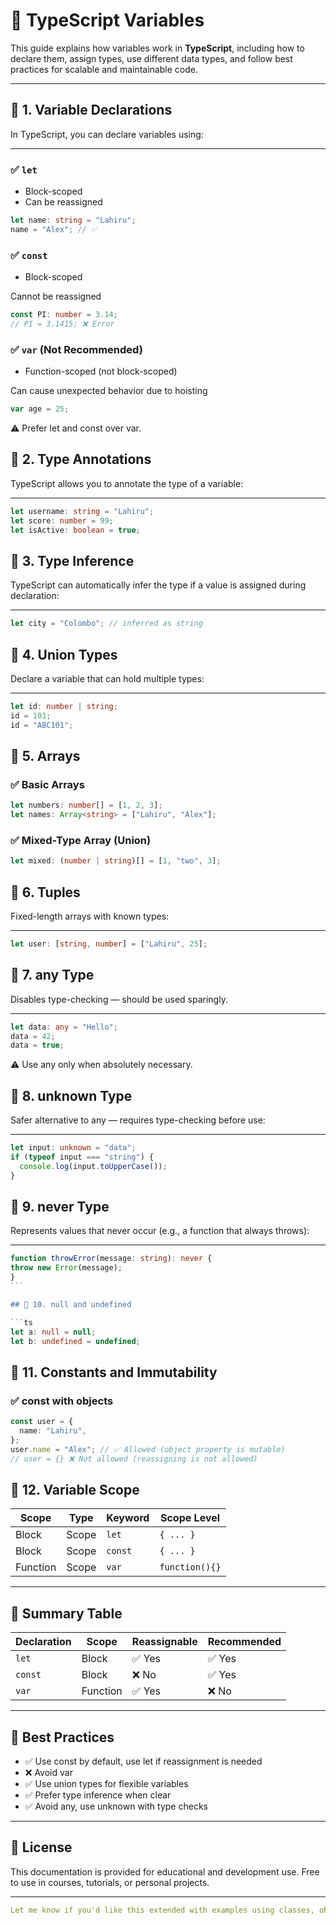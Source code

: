# 📘 TypeScript Variables

This guide explains how variables work in **TypeScript**, including how to declare them, assign types, use different data types, and follow best practices for scalable and maintainable code.

---

## 🔹 1. Variable Declarations

In TypeScript, you can declare variables using:

---

### ✅ `let`

- Block-scoped
- Can be reassigned

```ts
let name: string = "Lahiru";
name = "Alex"; // ✅
```

### ✅ `const`

- Block-scoped

Cannot be reassigned

```ts
const PI: number = 3.14;
// PI = 3.1415; ❌ Error
```

### ✅ `var` (Not Recommended)

- Function-scoped (not block-scoped)

Can cause unexpected behavior due to hoisting

```ts
var age = 25;
```

⚠️ Prefer let and const over var.

## 🔹 2. Type Annotations

TypeScript allows you to annotate the type of a variable:

---

```ts
let username: string = "Lahiru";
let score: number = 99;
let isActive: boolean = true;
```

## 🔹 3. Type Inference

TypeScript can automatically infer the type if a value is assigned during declaration:

---

```ts
let city = "Colombo"; // inferred as string
```

## 🔹 4. Union Types

Declare a variable that can hold multiple types:

---

```ts
let id: number | string;
id = 101;
id = "ABC101";
```

## 🔹 5. Arrays

### ✅ Basic Arrays

```ts
let numbers: number[] = [1, 2, 3];
let names: Array<string> = ["Lahiru", "Alex"];
```

### ✅ Mixed-Type Array (Union)

```ts
let mixed: (number | string)[] = [1, "two", 3];
```

## 🔹 6. Tuples

Fixed-length arrays with known types:

---

```ts
let user: [string, number] = ["Lahiru", 25];
```

## 🔹 7. any Type

Disables type-checking — should be used sparingly.

---

```ts
let data: any = "Hello";
data = 42;
data = true;
```

⚠️ Use any only when absolutely necessary.

## 🔹 8. unknown Type

Safer alternative to any — requires type-checking before use:

---

```ts
let input: unknown = "data";
if (typeof input === "string") {
  console.log(input.toUpperCase());
}
```

## 🔹 9. never Type

Represents values that never occur (e.g., a function that always throws):

---

````ts
function throwError(message: string): never {
throw new Error(message);
}
```

## 🔹 10. null and undefined

```ts
let a: null = null;
let b: undefined = undefined;
````

## 🔹 11. Constants and Immutability

### ✅ const with objects

```ts
const user = {
  name: "Lahiru",
};
user.name = "Alex"; // ✅ Allowed (object property is mutable)
// user = {} ❌ Not allowed (reassigning is not allowed)
```

## 🔹 12. Variable Scope

| Scope    | Type  | Keyword | Scope Level    |
| -------- | ----- | ------- | -------------- |
| Block    | Scope | `let`   | `{ ... }`      |
| Block    | Scope | `const` | `{ ... }`      |
| Function | Scope | `var`   | `function(){}` |

---

## 🧠 Summary Table

| Declaration | Scope    | Reassignable | Recommended |
| ----------- | -------- | ------------ | ----------- |
| `let`       | Block    | ✅ Yes       | ✅ Yes      |
| `const`     | Block    | ❌ No        | ✅ Yes      |
| `var`       | Function | ✅ Yes       | ❌ No       |

---

## 🧯 Best Practices

- ✅ Use const by default, use let if reassignment is needed
- ❌ Avoid var
- ✅ Use union types for flexible variables
- ✅ Prefer type inference when clear
- ✅ Avoid any, use unknown with type checks

---

## 🧾 License

This documentation is provided for educational and development use. Free to use in courses, tutorials, or personal projects.

---

```yaml
Let me know if you'd like this extended with examples using classes, objects, interfaces, or if you want this saved as a `.ts` + `.md` starter pack!
```
